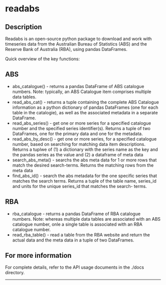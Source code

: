 # readabs

Description
-----------
Readabs is an open-source python package to download and work with 
timeseries data from the Australian Bureau of Statistics (ABS) and
the Reserve Bank of Australia (RBA), using pandas DataFrames. 

Quick overview of the key functions:

ABS
---
- abs_catalogue() - returns a pandas DataFrame of ABS catalogue numbers.
   Note: typically, an ABS Catalogue item comprises multiple data tables.
- read_abs_cat() - returns a tuple containing the complete ABS Catalogue
    information as a python dictionary of pandas DataFrames (one for each 
    table in the catalogie), as well as the associated metadata in a
    separate DataFrame.
- read_abs_series() - get one or more series for a specified catalogue
    number and the specified series identifier(s). Returns a tuple of 
    two DataFrames, one for the primary data and one for the metadata.
- read_abs_by_desc() - get one or more series, for a specified catalogue
    number, based on searching for matching data item descriptions. Returns
    a tuplwe of (1) a dictionary with the series name as the key and the 
    pandas series as the value and (2) a dataframe of meta data
- search_abs_meta() - searchs the abs meta data for 1 or more rows that 
    match the desired search-terms. Returns the matching rows from the 
    meta data
- find_abs_id() - search the abs metadata for the one specific series
    that matches the search terms. Returns a tuple of the table name, 
    series_id and units for the unique series_id that matches the search-
    terms.

RBA
---
- rba_catalogue - returns a pandas DataFrame of RBA catalogue numbers.
    Note: whereas multiple data tables are associated with an ABS 
    catalogue number, onle a single table is associated with an RBA 
    catalogue number.
- read_rba_table() - read a table from the RBA website and return the 
    actual data and the meta data in a tuple of two DataFrames.


For more information
--------------------
For complete details, refer to the API usage documents in the ./docs 
directory.

---
